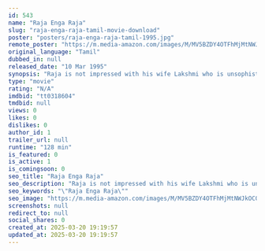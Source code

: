 ```yaml
---
id: 543
name: "Raja Enga Raja"
slug: "raja-enga-raja-tamil-movie-download"
poster: "posters/raja-enga-raja-tamil-1995.jpg"
remote_poster: "https://m.media-amazon.com/images/M/MV5BZDY4OTFhMjMtNWJkOC00YWY2LWExMWUtMTQ0OTEyNjBkMTZjXkEyXkFqcGc@._V1_SX300.jpg"
original_language: "Tamil"
dubbed_in: null
released_date: "10 Mar 1995"
synopsis: "Raja is not impressed with his wife Lakshmi who is unsophisticated. He abandons her and moves to Delhi. Lakshmi then decides to improve her lifestyle and become educated and suave."
type: "movie"
rating: "N/A"
imdbid: "tt0318604"
tmdbid: null
views: 0
likes: 0
dislikes: 0
author_id: 1
trailer_url: null
runtime: "128 min"
is_featured: 0
is_active: 1
is_comingsoon: 0
seo_title: "Raja Enga Raja"
seo_description: "Raja is not impressed with his wife Lakshmi who is unsophisticated. He abandons her and moves to Delhi. Lakshmi then decides to improve her lifestyle and become educated and suave."
seo_keywords: "\"Raja Enga Raja\""
seo_image: "https://m.media-amazon.com/images/M/MV5BZDY4OTFhMjMtNWJkOC00YWY2LWExMWUtMTQ0OTEyNjBkMTZjXkEyXkFqcGc@._V1_SX300.jpg"
screenshots: null
redirect_to: null
social_shares: 0
created_at: 2025-03-20 19:19:57
updated_at: 2025-03-20 19:19:57
---
```



